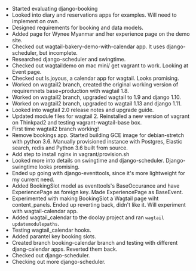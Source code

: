 - Started evaluating django-booking
- Looked into diary and reservations apps for examples. Will need to implement on own.
- Designed requirements for booking and data models.
- Added page for Wynee Myanmar and her experience page on the demo site.
- Checked out wagtail-bakery-demo-with-calendar app. It uses django-scheduler, but incomplete.
- Researched django-scheduler and swingtime.
- Checked out wagtaildemo on mac mini/ get vagrant to work. Looking at Event page.    
- Checked out ls.joyous, a calendar app for wagtail. Looks promising.
- Worked on wagtail2 branch, created the original working version of requiremnets base+production with wagtail 1.8.
- Worked on wagtail2 branch, upgraded wagtail to 1.9 and django 1.10.
- Worked on wagtail2 branch, upgraded to wagtail 1.13 and django 1.11.
- Looked into wagtail 2.0 release notes and upgrade guide.
- Updated module files for wagtail 2. Reinstalled a new version of vagrant on Thinkpad2 and testing vagrant-wagtail-base box.
- First time wagtail2 branch working!
- Remove bookings app. Started building GCE image for debian-stretch with python 3.6. Manually provisioned instance with Postgres, Elastic search, redis and Python 3.6 built from source.
- Add step to install nginx in vagrant/provision.sh
- Looked more into details on swingtime and django-scheduler. Django-swingtime looks promising.
- Ended up going with django-eventtools, since it's more lightweight for my current need.
- Added BookingSlot model as eventtools's BaseOccurance and have ExperiencePage as foreign key. Made ExperiencePage as BaseEvent.
- Experimented with making BookingSlot a Wagtail page wiht content_panels. Ended up reverting back, didn't like it. Will experiment with wagtail-calendar app.
- Added wagtail_calendar to the doolay project and ran ``wagtail updatemodulepaths``.
- Testing wagtail_calendar hooks.
- Added parantel key booking slots.
- Created branch booking-calendar branch and testing with different djang-calendar apps. Reverted them back.
- Checked out django-scheduler.
- Checking out more django-scheduler.
